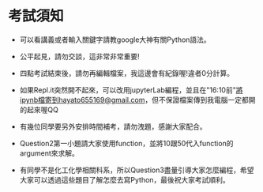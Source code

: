 # 考試須知

* 可以看講義或者輸入關鍵字請教google大神有關Python語法。

* 公平起見，請勿交談，這非常非常重要!

* 四點考試結束後，請勿再編輯檔案，我這邊會有紀錄喔!違者0分計算。

* 如果Repl.it突然開不起來，可以改用jupyterLab編程，並且在"16:10前"將ipynb檔寄到hayato655169@gmail.com，但不保證檔案傳到我電腦一定都開的起來喔QQ

* 有幾位同學要另外安排時間補考，請勿洩題，感謝大家配合。

* Question2第一小題請大家使用function，並將10跟50代入function的argument來求解。

* 有同學不是化工化學相關科系，所以Question3盡量引導大家怎麼編程，希望大家可以透過這些題目了解怎麼去寫Python，最後祝大家考試順利。
